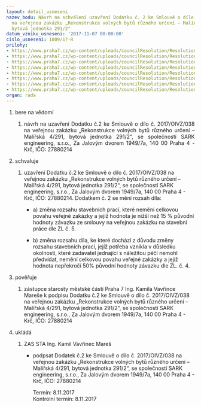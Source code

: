 ```yaml
---
layout: detail_usneseni
nazev_bodu: Návrh na schválení uzavření Dodatku č. 2 ke Smlouvě o dílo č. 2017/OIVZ/038
  na veřejnou zakázku „Rekonstrukce volných bytů různého určení – Malířská 4/291,
  bytová jednotka 291/2"
datum_vzniku_usneseni: '2017-11-07 00:00:00'
cislo_usneseni: 1009/17-R
prilohy:
- https://www.praha7.cz/wp-content/uploads/councilResolution/Resolutions/29500/export/1Duvodovazprava~266031.docx
- https://www.praha7.cz/wp-content/uploads/councilResolution/Resolutions/29500/export/2Smlouvaodilo_puvodni~266030.docx
- https://www.praha7.cz/wp-content/uploads/councilResolution/Resolutions/29500/export/3Dodatekc1rada~266029.doc
- https://www.praha7.cz/wp-content/uploads/councilResolution/Resolutions/29500/export/4Dodatekc2navrh~266028.doc
- https://www.praha7.cz/wp-content/uploads/councilResolution/Resolutions/29500/export/5Prilohac1bZL4a5~266027.xlsx
- https://www.praha7.cz/wp-content/uploads/councilResolution/Resolutions/29500/export/6UdajezregistruplatcuDPH~266026.pdf
- https://www.praha7.cz/wp-content/uploads/councilResolution/Resolutions/29500/export/7VypiszORSARKengineering~266025.pdf
- https://www.praha7.cz/wp-content/uploads/councilResolution/Resolutions/29500/export/export~294915.pdf
organ: rada
---
```

<ol class="urzList_view" id="urzList">
<li class="urzClass1" id=""><span name="1">bere na vědomí</span> 
<ol class="urzOlClass">
<li class="urzClass2" style="TEXT-ALIGN: justify" id=""><span><p style="TEXT-ALIGN: justify" data-mce-style="text-align: justify;">návrh na&nbsp;uzavření Dodatku č.2 ke Smlouvě o dílo č. 2017/OIVZ/038 na veřejnou zakázku&nbsp;„Rekonstrukce volných bytů různého určení – Malířská 4/291, bytová jednotka 291/2“, se společností SARK engineering, s.r.o., Za Jalovým dvorem 1949/7a, 140 00 Praha 4 - Krč, IČO: 27880214<br></p></span></li></ol></li>

<li class="urzClass1" id=""><span name="24">schvaluje</span> 
<ol class="urzOlClass" id="">
<li class="urzClass2" style="text-align: left;" id=""><span><p>uzavření Dodatku č.2 ke Smlouvě o dílo č. 2017/OIVZ/038 na veřejnou zakázku „Rekonstrukce volných bytů různého určení – Malířská 4/291, bytová jednotka 291/2“, se společností SARK engineering, s.r.o., Za Jalovým dvorem 1949/7a, 140 00 Praha 4 - Krč, IČO: 27880214. Dodatkem č. 2 se mění rozsah díla:</p></span><ul class="urzUlClass" id=""><li style="text-align: left;" id="" class="urzClass3"><span><p>a) změna rozsahu stavebních prací, které nemění celkovou povahu veřejné zakázky a jejíž hodnota je nižší než 15 % původní hodnoty závazku ze smlouvy na veřejnou zakázku na stavební práce dle ZL č. 5. <br></p></span></li><li class="urzClass3" id="" style="text-align: left;"><span><p>b) změna rozsahu díla, ke které dochází z důvodu změny rozsahu stavebních prací, jejíž potřeba vznikla v důsledku okolností, které zadavatel jednající s náležitou péčí nemohl předvídat, nemění celkovou povahu veřejné zakázky a jejíž hodnota nepřekročí 50% původní hodnoty závazku dle ZL. č. 4.<br></p></span></li></ul></li>
</ol></li>

<li class="urzClass1" id=""><span name="16">pověřuje</span> 
<ol class="urzOlClass" id="">
<li class="urzClass2" style="TEXT-ALIGN: left" id=""><span><p>zástupce starosty městské části Praha 7 Ing. Kamila Vavřince Mareše k podpisu Dodatku č.2 ke Smlouvě o dílo č. 2017/OIVZ/038 na veřejnou zakázku „Rekonstrukce volných bytů různého určení – Malířská 4/291, bytová jednotka 291/2“, se společností SARK engineering, s.r.o., Za Jalovým dvorem 1949/7a, 140 00 Praha 4 - Krč, IČO: 27880214<br></p></span>
</li>
</ol></li><li class="urzClass1" id="urzUkoly"><span name="1">ukládá</span><ol class="urzOlClass"><li class="urzClass2"><span><p>ZAS STA Ing. Kamil Vavřinec Mareš</p></span><ul class="urzUlClass"><li class="urzClass3"><span><p>podpsat Dodatek č.2 ke Smlouvě o dílo č. 2017/OIVZ/038 na veřejnou zakázku „Rekonstrukce volných bytů různého určení – Malířská 4/291, bytová jednotka 291/2“, se společností SARK engineering, s.r.o., Za Jalovým dvorem 1949/7a, 140 00 Praha 4 - Krč, IČO: 27880214</p></span><span class="urzUkolTermin">  Termín:&nbsp;8.11.2017</span><div class="urzUkolTermin">  Kontrolní termín:&nbsp;8.11.2017</div></li></ul></li></ol></li>
</ol>